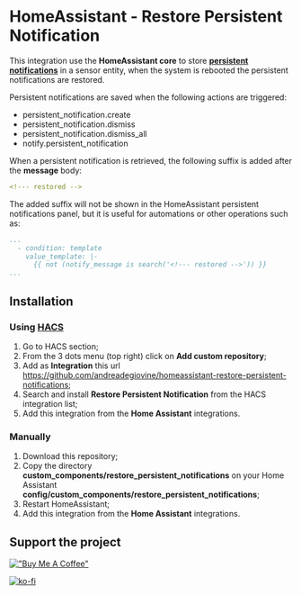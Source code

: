# HomeAssistant - Restore Persistent Notification
This integration use the **HomeAssistant core** to store [**persistent notifications**](https://www.home-assistant.io/integrations/persistent_notification/) in a sensor entity, when the system is rebooted the persistent notifications are restored.

Persistent notifications are saved when the following actions are triggered:
- persistent_notification.create
- persistent_notification.dismiss
- persistent_notification.dismiss_all
- notify.persistent_notification

When a persistent notification is retrieved, the following suffix is added after the **message** body:
```yaml
<!--- restored -->
```
The added suffix will not be shown in the HomeAssistant persistent notifications panel, but it is useful for automations or other operations such as:
```yaml
...
  - condition: template
    value_template: |-
      {{ not (notify_message is search('<!--- restored -->')) }}
...
```

## Installation
### Using [HACS](https://hacs.xyz/) 
1. Go to HACS section;
2. From the 3 dots menu (top right) click on **Add custom repository**;
3. Add as **Integration** this url https://github.com/andreadegiovine/homeassistant-restore-persistent-notifications;
4. Search and install **Restore Persistent Notification** from the HACS integration list;
5. Add this integration from the **Home Assistant** integrations.

### Manually
1. Download this repository;
2. Copy the directory **custom_components/restore_persistent_notifications** on your Home Assistant **config/custom_components/restore_persistent_notifications**;
3. Restart HomeAssistant;
4. Add this integration from the **Home Assistant** integrations.

## Support the project
[!["Buy Me A Coffee"](https://www.buymeacoffee.com/assets/img/custom_images/orange_img.png)](https://www.buymeacoffee.com/andreatito)

[![ko-fi](https://ko-fi.com/img/githubbutton_sm.svg)](https://ko-fi.com/W7W11C9QJ7)